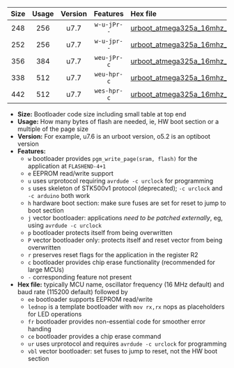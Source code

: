 |Size|Usage|Version|Features|Hex file|
|:-:|:-:|:-:|:-:|:--|
|248|256|u7.7|`w-u-jPr--`|[urboot_atmega325a_16mhz_9600bps_lednop_ur_vbl.hex](https://raw.githubusercontent.com/stefanrueger/urboot.hex/main/mcus/atmega325a/fcpu_16mhz/9600_bps/urboot_atmega325a_16mhz_9600bps_lednop_ur_vbl.hex)|
|252|256|u7.7|`w-u-jpr--`|[urboot_atmega325a_16mhz_9600bps_lednop_fr_ur_vbl.hex](https://raw.githubusercontent.com/stefanrueger/urboot.hex/main/mcus/atmega325a/fcpu_16mhz/9600_bps/urboot_atmega325a_16mhz_9600bps_lednop_fr_ur_vbl.hex)|
|356|384|u7.7|`weu-jPr-c`|[urboot_atmega325a_16mhz_9600bps_ee_lednop_fr_ce_ur_vbl.hex](https://raw.githubusercontent.com/stefanrueger/urboot.hex/main/mcus/atmega325a/fcpu_16mhz/9600_bps/urboot_atmega325a_16mhz_9600bps_ee_lednop_fr_ce_ur_vbl.hex)|
|338|512|u7.7|`weu-hpr-c`|[urboot_atmega325a_16mhz_9600bps_ee_lednop_fr_ce_ur.hex](https://raw.githubusercontent.com/stefanrueger/urboot.hex/main/mcus/atmega325a/fcpu_16mhz/9600_bps/urboot_atmega325a_16mhz_9600bps_ee_lednop_fr_ce_ur.hex)|
|442|512|u7.7|`wes-hpr-c`|[urboot_atmega325a_16mhz_9600bps_ee_lednop_fr_ce.hex](https://raw.githubusercontent.com/stefanrueger/urboot.hex/main/mcus/atmega325a/fcpu_16mhz/9600_bps/urboot_atmega325a_16mhz_9600bps_ee_lednop_fr_ce.hex)|

- **Size:** Bootloader code size including small table at top end
- **Usage:** How many bytes of flash are needed, ie, HW boot section or a multiple of the page size
- **Version:** For example, u7.6 is an urboot version, o5.2 is an optiboot version
- **Features:**
  + `w` bootloader provides `pgm_write_page(sram, flash)` for the application at `FLASHEND-4+1`
  + `e` EEPROM read/write support
  + `u` uses urprotocol requiring `avrdude -c urclock` for programming
  + `s` uses skeleton of STK500v1 protocol (deprecated); `-c urclock` and `-c arduino` both work
  + `h` hardware boot section: make sure fuses are set for reset to jump to boot section
  + `j` vector bootloader: applications *need to be patched externally*, eg, using `avrdude -c urclock`
  + `p` bootloader protects itself from being overwritten
  + `P` vector bootloader only: protects itself and reset vector from being overwritten
  + `r` preserves reset flags for the application in the register R2
  + `c` bootloader provides chip erase functionality (recommended for large MCUs)
  + `-` corresponding feature not present
- **Hex file:** typically MCU name, oscillator frequency (16 MHz default) and baud rate (115200 default) followed by
  + `ee` bootloader supports EEPROM read/write
  + `lednop` is a template bootloader with `mov rx,rx` nops as placeholders for LED operations
  + `fr` bootloader provides non-essential code for smoother error handing
  + `ce` bootloader provides a chip erase command
  + `ur` uses urprotocol and requires `avrdude -c urclock` for programming
  + `vbl` vector bootloader: set fuses to jump to reset, not the HW boot section

